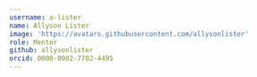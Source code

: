 ```yaml
---
username: a-lister
name: Allyson Lister
image: 'https://avatars.githubusercontent.com/allysonlister'
role: Mentor
github: allysonlister
orcid: 0000-0002-7702-4495
---
```

